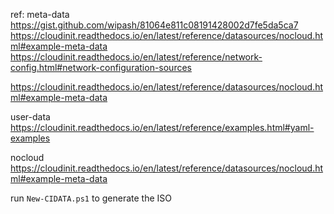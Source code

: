 ref:
meta-data
https://gist.github.com/wipash/81064e811c08191428002d7fe5da5ca7
https://cloudinit.readthedocs.io/en/latest/reference/datasources/nocloud.html#example-meta-data
https://cloudinit.readthedocs.io/en/latest/reference/network-config.html#network-configuration-sources

https://cloudinit.readthedocs.io/en/latest/reference/datasources/nocloud.html#example-meta-data

user-data
https://cloudinit.readthedocs.io/en/latest/reference/examples.html#yaml-examples

nocloud
https://cloudinit.readthedocs.io/en/latest/reference/datasources/nocloud.html#example-meta-data

run `New-CIDATA.ps1` to generate the ISO